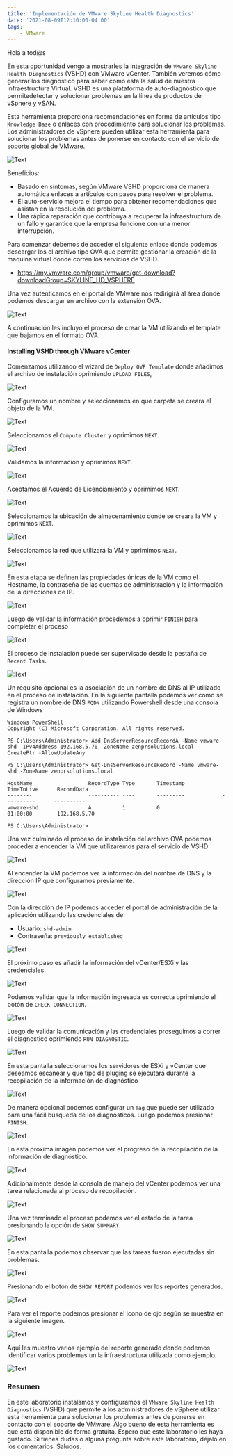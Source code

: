```yaml
---
title: 'Implementación de VMware Skyline Health Diagnostics'
date: '2021-08-09T12:10:00-04:00'
tags:
    - VMware
---
```


Hola a tod@s

En esta oportunidad vengo a mostrarles la integración de `VMware Skyline Health Diagnostics` (VSHD) con VMware vCenter. También veremos cómo generar los diagnostico para saber como esta la salud de nuestra infraestructura Virtual. VSHD es una plataforma de auto-diagnóstico que permitedetectar y solucionar problemas en la línea de productos de vSphere y vSAN.

Esta herramienta proporciona recomendaciones en forma de artículos tipo `Knowledge Base` o enlaces con procedimiento para solucionar los problemas. Los administradores de vSphere pueden utilizar esta herramienta para solucionar los problemas antes de ponerse en contacto con el servicio de soporte global de VMware.

![Text](/img/2021-08-08_14-29.webp)

Beneficios:

- Basado en síntomas, según VMware VSHD proporciona de manera automática enlaces a artículos con pasos para resolver el problema.
- El auto-servicio mejora el tiempo para obtener recomendaciones que asistan en la resolución del problema.
- Una rápida reparación que contribuya a recuperar la infraestructura de un fallo y garantice que la empresa funcione con una menor interrupción.

Para comenzar debemos de acceder el siguiente enlace donde podemos descargar los el archivo tipo OVA que permite gestionar la creación de la maquina virtual donde corren los servicios de VSHD.

- https://my.vmware.com/group/vmware/get-download?downloadGroup=SKYLINE_HD_VSPHERE

Una vez autenticamos en el portal de VMware nos redirigirá al área donde podemos descargar en archivo con la extensión OVA.

![Text](/img/2021-07-25_11-37.webp)

A continuación les incluyo el proceso de crear la VM utilizando el template que bajamos en el formato OVA.

#### Installing VSHD through VMware vCenter

Comenzamos utilizando el wizard de ``Deploy OVF Template`` donde añadimos el archivo de instalación oprimiendo ``UPLOAD FILES``,

![Text](/img/2021-07-25_11-54.webp)

Configuramos un nombre y seleccionamos en que carpeta se creara el objeto de la VM.

![Text](/img/2021-07-25_11-54_1.webp)

Seleccionamos el `Compute Cluster` y oprimimos ``NEXT``.

![Text](/img/2021-07-25_11-55.webp)

Validamos la información y oprimimos ``NEXT``.

![Text](/img/2021-07-25_11-57.webp)

Aceptamos el Acuerdo de Licenciamiento y oprimimos ``NEXT``.

![Text](/img/2021-07-25_11-57_1.webp)

Seleccionamos la ubicación de almacenamiento donde se creara la VM y oprimimos ``NEXT``.

![Text](/img/2021-07-25_11-57_2.webp)

Seleccionamos la red que utilizará la VM y oprimimos ``NEXT``.

![Text](/img/2021-07-25_11-59.webp)

En esta etapa se definen las propiedades únicas de la VM como el Hostname, la contraseña de las cuentas de administración y la información de la direcciones de IP.

![Text](/img/2021-07-25_12-05.png)

Luego de validar la información procedemos a oprimir ``FINISH`` para completar el proceso

![Text](/img/2021-07-25_12-06.webp)

El proceso de instalación puede ser supervisado desde la pestaña de ``Recent Tasks``.

![Text](/img/2021-07-25_12-06_1.webp)

Un requisito opcional es la asociación de un nombre de DNS al IP utilizado en el proceso de instalación. En la siguiente pantalla podemos ver como se registra un nombre de DNS ``FQDN`` utilizando Powershell desde una consola de Windows

```text
Windows PowerShell
Copyright (C) Microsoft Corporation. All rights reserved.

PS C:\Users\Administrator> Add-DnsServerResourceRecordA -Name vmware-shd -IPv4Address 192.168.5.70 -ZoneName zenprsolutions.local -CreatePtr -AllowUpdateAny

PS C:\Users\Administrator> Get-DnsServerResourceRecord -Name vmware-shd -ZoneName zenprsolutions.local

HostName                  RecordType Type       Timestamp            TimeToLive      RecordData
--------                  ---------- ----       ---------            ----------      ----------
vmware-shd                A          1          0                    01:00:00        192.168.5.70

PS C:\Users\Administrator>
```

Una vez culminado el proceso de instalación del archivo OVA podemos proceder a encender la VM que utilizaremos para el servicio de VSHD

![Text](/img/2021-07-30_10-52.webp)

Al encender la VM podemos ver la información del nombre de DNS y la dirección IP que configuramos previamente.

![Text](/img/2021-07-30_12-14.webp)

Con la dirección de IP podemos acceder el portal de administración de la aplicación utilizando las credenciales de:

- Usuario: `shd-admin`
- Contraseña: `previously established`

![Text](/img/2021-07-30_15-01.webp)

El próximo paso es añadir la información del vCenter/ESXi y las credenciales.

![Text](/img/2021-07-30_15-08.webp)

Podemos validar que la información ingresada es correcta oprimiendo el botón de ``CHECK CONNECTION``.

![Text](/img/2021-07-30_15-08_1.webp)

Luego de validar la comunicación y las credenciales proseguimos a correr el diagnostico oprimiendo ``RUN DIAGNOSTIC``.

![Text](/img/2021-07-30_15-10.webp)

En esta pantalla seleccionamos los servidores de ESXi y vCenter que deseamos escanear y que tipo de pluging se ejecutará durante la recopilación de la información de diagnóstico

![Text](/img/2021-07-30_15-11-1.webp)

De manera opcional podemos configurar un `Tag` que puede ser utilizado para una fácil búsqueda de los diagnósticos. Luego podemos presionar ``FINISH``.

![Text](/img/2021-07-30_15-13.webp)

En esta próxima imagen podemos ver el progreso de la recopilación de la información de diagnóstico.

![Text](/img/2021-07-30_15-14_1-1.webp)

Adicionalmente desde la consola de manejo del vCenter podemos ver una tarea relacionada al proceso de recopilación.

![Text](/img/2021-07-30_15-15.webp)

Una vez terminado el proceso podemos ver el estado de la tarea presionando la opción de ``SHOW SUMMARY``.

![Text](/img/2021-07-30_15-41-1.webp)

En esta pantalla podemos observar que las tareas fueron ejecutadas sin problemas.

![Text](/img/2021-07-30_15-41_1.webp)

Presionando el botón de ``SHOW REPORT`` podemos ver los reportes generados.

![Text](/img/2021-07-30_15-42.webp)

Para ver el reporte podemos presionar el icono de ojo según se muestra en la siguiente imagen.

![Text](/img/2021-07-30_16-16-1.webp)

Aquí les muestro varios ejemplo del reporte generado donde podemos identificar varios problemas un la infraestructura utilizada como ejemplo.

![Text](/img/2021-07-30_16-18.webp)

### Resumen

En este laboratorio instalamos y configuramos el `VMware Skyline Health Diagnostics` (VSHD) que permite a los administradores de vSphere utilizar esta herramienta para solucionar los problemas antes de ponerse en contacto con el soporte de VMware. Algo bueno de esta herramienta es que está disponible de forma gratuita. Espero que este laboratorio les haya gustado. Si tienes dudas o alguna pregunta sobre este laboratorio, déjalo en los comentarios. Saludos.
